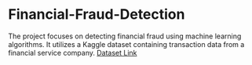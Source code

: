 # Financial-Fraud-Detection
The project focuses on detecting financial fraud using machine learning algorithms. It utilizes a Kaggle dataset containing transaction data from a financial service company. 
[Dataset Link](https://www.kaggle.com/datasets/sriharshaeedala/financial-fraud-detection-dataset)
